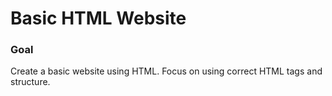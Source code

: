 <h1>Basic HTML Website</h1>
<h3>Goal</h3>
<p>Create a basic website using HTML. Focus on using correct HTML tags and structure.</p>
